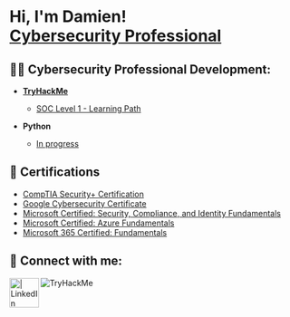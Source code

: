 <h1>Hi, I'm Damien! <br/><a href="https://www.linkedin.com/in/damien-gau/">Cybersecurity Professional</a>



<h2>👨‍💻 Cybersecurity Professional Development:</h2>

- <b>[TryHackMe](https://tryhackme.com/p/damien.gau)</b>
  - [SOC Level 1 - Learning Path](URL)
  
- <b>Python</b>
  - [In progress](URL)

<h2>📄 Certifications </h2>

- [CompTIA Security+ Certification](https://www.credly.com/badges/8e6c494f-b5b6-4395-9d48-153f208b748d/linked_in_profile)
- [Google Cybersecurity Certificate](https://www.credly.com/badges/6b8169b6-f1c2-4f44-bd0a-794b832e92f2/linked_in_profile)
- [Microsoft Certified: Security, Compliance, and Identity Fundamentals](https://www.credly.com/earner/earned/badge/8bab3bac-6e24-4413-a1c7-ad28e60e06b5)
- [Microsoft Certified: Azure Fundamentals](https://www.credly.com/badges/f115d3d1-9ed8-42a9-a465-009a0f8df7de/linked_in_profile)
- [Microsoft 365 Certified: Fundamentals](https://www.credly.com/badges/7a71de6f-e4f5-4fe3-9bd4-dc9b4fe87de7/linked_in_profile)


<h2> 🤳 Connect with me:</h2>

[<img align="left" alt=" | LinkedIn" width="52px" src="https://cdn.jsdelivr.net/npm/simple-icons@v3/icons/linkedin.svg" />][linkedin]


[linkedin]: https://linkedin.com/in/damien-gau
<img src="https://tryhackme-badges.s3.amazonaws.com/damien.gau.png" alt="TryHackMe">

<!--


Here are some ideas to get you started:

- 🔭 I’m currently working on ...
- 🌱 I’m currently learning ...
- 👯 I’m looking to collaborate on ...
- 🤔 I’m looking for help with ...
- 💬 Ask me about ...
- 📫 How to reach me: ...
- 😄 Pronouns: ...
- ⚡ Fun fact: ...
-->
